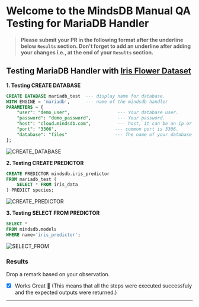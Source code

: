 # Welcome to the MindsDB Manual QA Testing for MariaDB Handler

> **Please submit your PR in the following format after the underline below `Results` section. Don't forget to add an underline after adding your changes i.e., at the end of your `Results` section.**

## Testing MariaDB Handler with [Iris Flower Dataset](https://www.kaggle.com/datasets/arshid/iris-flower-dataset)

**1. Testing CREATE DATABASE**

```sql
CREATE DATABASE mariadb_test  --- display name for database. 
WITH ENGINE = 'mariadb',      --- name of the mindsdb handler 
PARAMETERS = {
    "user": "demo_user",                  --- Your database user.
    "password": "demo_password",          --- Your password.
    "host": "cloud.mindsdb.com",          --- host, it can be an ip or an url. 
    "port": "3306",                      --- common port is 3306.
    "database": "files"                  --- The name of your database *optional.
};
```

![CREATE_DATABASE](https://github.com/ShruAgarwal/mindsdb/blob/staging/mindsdb/integrations/handlers/mariadb_handler/create-db.png)

**2. Testing CREATE PREDICTOR**

```sql
CREATE PREDICTOR mindsdb.iris_predictor
FROM mariadb_test (
    SELECT * FROM iris_data
) PREDICT species;
```

![CREATE_PREDICTOR](https://github.com/ShruAgarwal/mindsdb/blob/staging/mindsdb/integrations/handlers/mariadb_handler/predictor.png)

**3. Testing SELECT FROM PREDICTOR**

```sql
SELECT * 
FROM mindsdb.models
WHERE name='iris_predictor';
```

![SELECT_FROM](https://github.com/ShruAgarwal/mindsdb/blob/staging/mindsdb/integrations/handlers/mariadb_handler/predict-db.png)

### Results

Drop a remark based on your observation.
- [X] Works Great 💚 (This means that all the steps were executed successfuly and the expected outputs were returned.)

---
